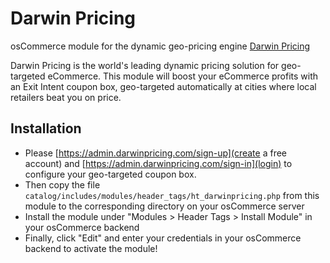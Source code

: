 # Darwin Pricing
osCommerce module for the dynamic geo-pricing engine [Darwin Pricing](https://www.darwinpricing.com)

Darwin Pricing is the world\'s leading dynamic pricing solution for geo-targeted eCommerce.
This module will boost your eCommerce profits with an Exit Intent coupon box, geo-targeted automatically at cities where local retailers beat you on price.

## Installation
- Please [https://admin.darwinpricing.com/sign-up](create a free account) and [https://admin.darwinpricing.com/sign-in](login) to configure your geo-targeted coupon box.
- Then copy the file `catalog/includes/modules/header_tags/ht_darwinpricing.php` from this module to the corresponding directory on your osCommerce server
- Install the module under "Modules > Header Tags > Install Module" in your osCommerce backend
- Finally, click "Edit" and enter your credentials in your osCommerce backend to activate the module!
